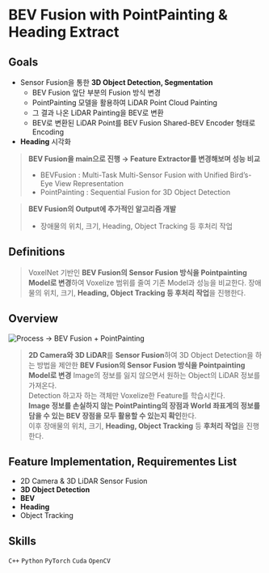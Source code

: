 # BEV Fusion with PointPainting & Heading Extract

## Goals

- Sensor Fusion을 통한 **3D Object Detection, Segmentation**
  - BEV Fusion 앞단 부분의 Fusion 방식 변경
  - PointPainting 모델을 활용하여 LiDAR Point Cloud Painting
  - 그 결과 나온 LiDAR Painting을 BEV로 변환
  - BEV로 변환된 LiDAR Point를 BEV Fusion Shared-BEV Encoder 형태로 Encoding
- **Heading** 시각화

> **BEV Fusion을 main으로 진행 → Feature Extractor를 변경해보며 성능 비교**
> 
> - BEVFusion : Multi-Task Multi-Sensor Fusion with Unified Bird’s-Eye View Representation
> - PointPainting : Sequential Fusion for 3D Object Detection

> **BEV Fusion의 Output에 추가적인 알고리즘 개발**
> 
> - 장애물의 위치, 크기, Heading, Object Tracking 등 후처리 작업 

## Definitions

> VoxelNet 기반인 **BEV Fusion의 Sensor Fusion 방식을 Pointpainting Model로 변경**하여 Voxelize 범위를 줄여 기존 Model과 성능을 비교한다. 
장애물의 위치, 크기, **Heading, Object Tracking 등 후처리 작업**을 진행한다.
> 

## Overview
<img src = "https://www.notion.so/image/https%3A%2F%2Fs3-us-west-2.amazonaws.com%2Fsecure.notion-static.com%2Fb17daaef-a691-4340-8c69-d14d42b4e96e%2FBEV_Fusion__PointPainting.png?table=block&id=49c258e5-f892-420a-b54f-3b408f62b062&spaceId=b8076850-8628-41ea-9b5e-a3111230d0da&width=2000&userId=f870e9fc-2ee6-43cd-9de6-36b30dcf91c5&cache=v2" alt = "Process → BEV Fusion + PointPainting " />

> **2D Camera와 3D LiDAR**를 **Sensor Fusion**하여 3D Object Detection을 하는 방법을 제안한 **BEV Fusion의 Sensor Fusion 방식을 Pointpainting Model로 변경**
Image의 정보를 잃지 않으면서 원하는 Object의 LiDAR 정보를 가져온다. 
> <br> Detection 하고자 하는 객체만 Voxelize한 Feature를 학습시킨다. 
> <br> **Image 정보를 손실하지 않는 PointPainting의 장점과 World 좌표계의 정보를 담을 수 있는 BEV 장점을 모두 활용할 수 있는지 확인**한다.
> <br> 이후 장애물의 위치, 크기, **Heading, Object Tracking** 등 **후처리 작업**을 진행한다.

## Feature Implementation, Requirementes List 

- 2D Camera & 3D LiDAR Sensor Fusion
- **3D Object Detection**
- **BEV**
- **Heading**
- Object Tracking

## Skills

`C++` `Python` `PyTorch` `Cuda` `OpenCV`
